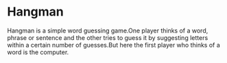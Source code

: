 # Hangman
Hangman is a simple word guessing game.One player thinks of a word, phrase or sentence and the other tries to guess it by suggesting letters within a certain number of guesses.But here the first player who thinks of a word is the computer.
